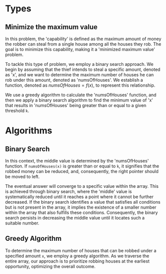 # Types
## Minimize the maximum value
In this problem, the 'capability' is defined as the maximum amount of money the robber can steal from a single house among all the houses they rob. The goal is to minimize this capability, making it a 'minimized maximum value' problem.

To tackle this type of problem, we employ a binary search approach. We begin by assuming that the thief intends to steal a specific amount, denoted as 'x', and we want to determine the maximum number of houses he can rob under this amount, denoted as 'numsOfHouses'. We establish a function, denoted as $numsOfHouses = f(x)$, to represent this relationship.

We use a greedy algorithm to calculate the 'numsOfHouses' function, and then we apply a binary search algorithm to find the minimum value of 'x' that results in 'numsOfHouses' being greater than or equal to a given threshold `k`.


# Algorithms
## Binary Search
In this context, the middle value is determined by the 'numsOfHouses' function. If `numsOfHouses(x)` is greater than or equal to `k`, it signifies that the robbed money can be reduced, and, consequently, the right pointer should be moved to left.

The eventual answer will converge to a specific value within the array. This is achieved through binary search, where the 'middle' value is systematically reduced until it reaches a point where it cannot be further decreased. If the binary search identifies a value that satisfies all conditions but is not present in the array, it implies the existence of a smaller number within the array that also fulfills these conditions. Consequently, the binary search persists in decreasing the middle value until it locates such a suitable number.

## Greedy Algorithm
To determine the maximum number of houses that can be robbed under a specified amount `x`, we employ a greedy algorithm. As we traverse the entire array, our approach is to prioritize robbing houses at the earliest opportunity, optimizing the overall outcome.